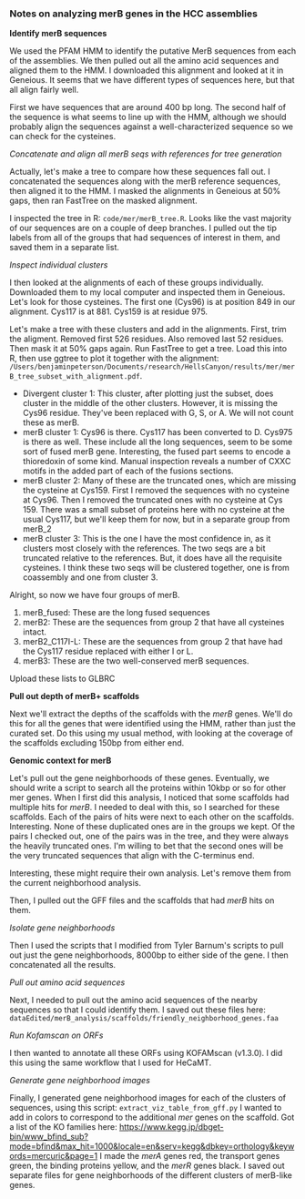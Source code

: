 ### Notes on analyzing merB genes in the HCC assemblies

**Identify merB sequences**

We used the PFAM HMM to identify the putative MerB sequences from each of the assemblies.
We then pulled out all the amino acid sequences and aligned them to the HMM.
I downloaded this alignment and looked at it in Geneious.
It seems that we have different types of sequences here, but that all align fairly well.

First we have sequences that are around 400 bp long.
The second half of the sequence is what seems to line up with the HMM, although we should probably align the sequences against a well-characterized sequence so we can check for the cysteines.

*Concatenate and align all merB seqs with references for tree generation*

Actually, let's make a tree to compare how these sequences fall out.
I concatenated the sequences along with the merB reference sequences, then aligned it to the HMM.
I masked the alignments in Geneious at 50% gaps, then ran FastTree on the masked alignment.

I inspected the tree in R: `code/mer/merB_tree.R`.
Looks like the vast majority of our sequences are on a couple of deep branches.
I pulled out the tip labels from all of the groups that had sequences of interest in them, and saved them in a separate list.

*Inspect individual clusters*

I then looked at the alignments of each of these groups individually.
Downloaded them to my local computer and inspected them in Geneious.
Let's look for those cysteines. The first one (Cys96) is at position 849 in our alignment. Cys117 is at 881. Cys159 is at residue 975.

Let's make a tree with these clusters and add in the alignments.
First, trim the aligment. Removed first 526 residues.
Also removed last 52 residues.
Then mask it at 50% gaps again.
Run FastTree to get a tree.
Load this into R, then use ggtree to plot it together with the alignment: `/Users/benjaminpeterson/Documents/research/HellsCanyon/results/mer/merB_tree_subset_with_alignment.pdf`.


- Divergent cluster 1: This cluster, after plotting just the subset, does cluster in the middle of the other clusters. However, it is missing the Cys96 residue. They've been replaced with G, S, or A. We will not count these as merB.
- merB cluster 1: Cys96 is there. Cys117 has been converted to D. Cys975 is there as well. These include all the long sequences, seem to be some sort of fused merB gene. Interesting, the fused part seems to encode a thioredoxin of some kind. Manual inspection reveals a number of CXXC motifs in the added part of each of the fusions sections.
- merB cluster 2: Many of these are the truncated ones, which are missing the cysteine at Cys159. First I removed the sequences with no cysteine at Cys96. Then I removed the truncated ones with no cysteine at Cys 159. There was a small subset of proteins here with no cysteine at the usual Cys117, but we'll keep them for now, but in a separate group from merB_2
- merB cluster 3: This is the one I have the most confidence in, as it clusters most closely with the references. The two seqs are a bit truncated relative to the references. But, it does have all the requisite cysteines. I think these two seqs will be clustered together, one is from coassembly and one from cluster 3.

Alright, so now we have four groups of merB.
1. merB_fused: These are the long fused sequences
2. merB2: These are the sequences from group 2 that have all cysteines intact.
3. merB2_C117I-L: These are the sequences from group 2 that have had the Cys117 residue replaced with either I or L.
4. merB3: These are the two well-conserved merB sequences.

Upload these lists to GLBRC


**Pull out depth of merB+ scaffolds**

Next we'll extract the depths of the scaffolds with the *merB* genes.
We'll do this for all the genes that were identified using the HMM, rather than just the curated set.
Do this using my usual method, with looking at the coverage of the scaffolds excluding 150bp from either end.



**Genomic context for merB**

Let's pull out the gene neighborhoods of these genes.
Eventually, we should write a script to search all the proteins within 10kbp or so for other mer genes.
When I first did this analysis, I noticed that some scaffolds had multiple hits for *merB*.
I needed to deal with this, so I searched for these scaffolds.
Each of the pairs of hits were next to each other on the scaffolds.
Interesting.
None of these duplicated ones are in the groups we kept.
Of the pairs I checked out, one of the pairs was in the tree, and they were always the heavily truncated ones. I'm willing to bet that the second ones will be the very truncated sequences that align with the C-terminus end.

Interesting, these might require their own analysis.
Let's remove them from the current neighborhood analysis.

Then, I pulled out the GFF files and the scaffolds that had *merB* hits on them.

*Isolate gene neighborhoods*

Then I used the scripts that I modified from Tyler Barnum's scripts to pull out just the gene neighborhoods, 8000bp to either side of the gene.
I then concatenated all the results.

*Pull out amino acid sequences*

Next, I needed to pull out the amino acid sequences of the nearby sequences so that I could identify them.
I saved out these files here: `dataEdited/merB_analysis/scaffolds/friendly_neighborhood_genes.faa`

*Run Kofamscan on ORFs*

I then wanted to annotate all these ORFs using KOFAMscan (v1.3.0).
I did this using the same workflow that I used for HeCaMT.

*Generate gene neighborhood images*

Finally, I generated gene neighborhood images for each of the clusters of sequences, using this script: `extract_viz_table_from_gff.py`
I wanted to add in colors to correspond to the additional *mer* genes on the scaffold.
Got a list of the KO families here: https://www.kegg.jp/dbget-bin/www_bfind_sub?mode=bfind&max_hit=1000&locale=en&serv=kegg&dbkey=orthology&keywords=mercuric&page=1
I made the *merA* genes red, the transport genes green, the binding proteins yellow, and the *merR* genes black.
I saved out separate files for gene neighborhoods of the different clusters of merB-like genes.

